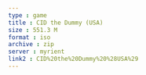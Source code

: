 ```yaml
---
type : game
title : CID the Dummy (USA)
size : 551.3 M
format : iso
archive : zip
server : myrient
link2 : CID%20the%20Dummy%20%28USA%29
---
```

